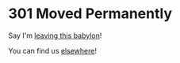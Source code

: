 # 301 Moved Permanently

Say I'm [leaving this babylon](https://www.youtube.com/watch?v=OsDT4dBiqjE)!

You can find us [elsewhere](https://gitlab.com/unixjazz)!

